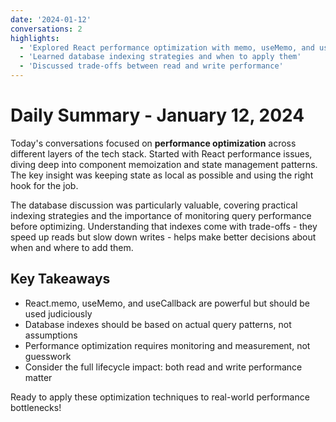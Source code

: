 ```yaml
---
date: '2024-01-12'
conversations: 2
highlights:
  - 'Explored React performance optimization with memo, useMemo, and useCallback'
  - 'Learned database indexing strategies and when to apply them'
  - 'Discussed trade-offs between read and write performance'
---
```


# Daily Summary - January 12, 2024

Today's conversations focused on **performance optimization** across different layers of the tech stack. Started with React performance issues, diving deep into component memoization and state management patterns. The key insight was keeping state as local as possible and using the right hook for the job.

The database discussion was particularly valuable, covering practical indexing strategies and the importance of monitoring query performance before optimizing. Understanding that indexes come with trade-offs - they speed up reads but slow down writes - helps make better decisions about when and where to add them.

## Key Takeaways

- React.memo, useMemo, and useCallback are powerful but should be used judiciously
- Database indexes should be based on actual query patterns, not assumptions
- Performance optimization requires monitoring and measurement, not guesswork
- Consider the full lifecycle impact: both read and write performance matter

Ready to apply these optimization techniques to real-world performance bottlenecks!
